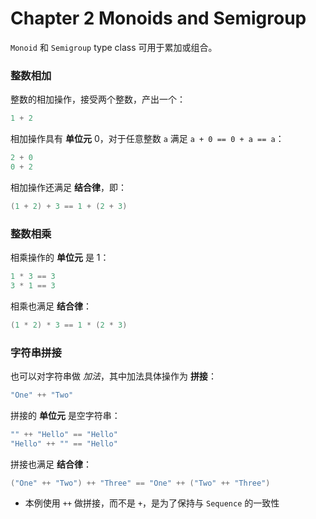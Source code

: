 # Chapter 2 Monoids and Semigroup

`Monoid` 和 `Semigroup` type class 可用于累加或组合。

### 整数相加

整数的相加操作，接受两个整数，产出一个：

```Scala
1 + 2
```

相加操作具有 **单位元** 0，对于任意整数 `a` 满足 `a + 0 == 0 + a == a`：

```Scala
2 + 0
0 + 2
```

相加操作还满足 **结合律**，即：

```Scala
(1 + 2) + 3 == 1 + (2 + 3)
```

### 整数相乘

相乘操作的 **单位元** 是 1：

```Scala
1 * 3 == 3
3 * 1 == 3
```

相乘也满足 **结合律**：

```Scala
(1 * 2) * 3 == 1 * (2 * 3)
```

### 字符串拼接

也可以对字符串做 *加法*，其中加法具体操作为 **拼接**：

```Scala
"One" ++ "Two"
```

拼接的 **单位元** 是空字符串：

```Scala
"" ++ "Hello" == "Hello"
"Hello" ++ "" == "Hello"
```

拼接也满足 **结合律**：

```Scala
("One" ++ "Two") ++ "Three" == "One" ++ ("Two" ++ "Three")
```
* 本例使用 `++` 做拼接，而不是 `+`，是为了保持与 `Sequence` 的一致性